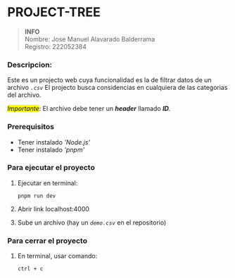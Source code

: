# PROJECT-TREE

> **INFO**  
Nombre: Jose Manuel Alavarado Balderrama  
Registro: 222052384

### Descripcion:
Este es un projecto web cuya funcionalidad es la de filtrar datos de un archivo <code><i>.csv</i></code>  El projecto busca considencias en cualquiera de las categorias del archivo.


<mark>*Importante*</mark>:  El archivo debe tener un ***header*** llamado ***ID***.

### Prerequisitos
- Tener instalado *'Node.js'*
- Tener instalado *'pnpm'*

### Para ejecutar el proyecto

1. Ejecutar en terminal:
    ```
    pnpm run dev
    ```
    
2. Abrir link localhost:4000

3. Sube un archivo (hay un <code><i>demo.csv</i></code> en el repositorio)
    
### Para cerrar el proyecto 
1. En terminal, usar comando:
    ```
    ctrl + c
    ```